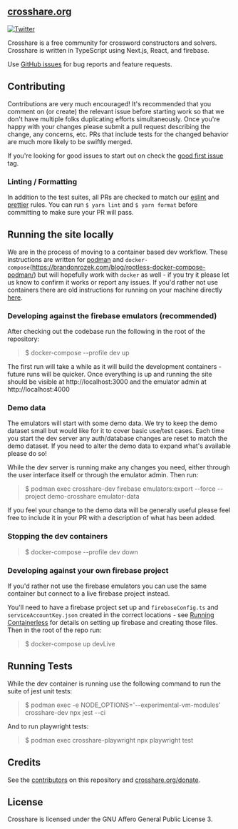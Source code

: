 ## [crosshare.org](https://crosshare.org)

[![Twitter](https://img.shields.io/twitter/follow/crosshareapp?style=social)](https://twitter.com/crosshareapp)

Crosshare is a free community for crossword constructors and solvers. Crosshare is written in TypeScript using Next.js, React, and firebase.

Use [GitHub issues](https://github.com/crosshare-org/crosshare/issues) for bug reports and feature requests.

## Contributing

Contributions are very much encouraged! It's recommended that you comment on (or create) the relevant issue before starting work so that we don't have multiple folks duplicating efforts simultaneously. Once you're happy with your changes please submit a pull request describing the change, any concerns, etc. PRs that include tests for the changed behavior are much more likely to be swiftly merged.

If you're looking for good issues to start out on check the [good first issue](https://github.com/crosshare-org/crosshare/issues?q=is%3Aissue+is%3Aopen+label%3A"good+first+issue") tag.

### Linting / Formatting

In addition to the test suites, all PRs are checked to match our [eslint](https://eslint.org/) and [prettier](https://prettier.io/) rules. You can run `$ yarn lint` and `$ yarn format` before committing to make sure your PR will pass. 

## Running the site locally

We are in the process of moving to a container based dev workflow. These instructions are written for [podman](https://podman.io/) and `docker-compose`(https://brandonrozek.com/blog/rootless-docker-compose-podman/) but will hopefully work with `docker` as well - if you try it please let us know to confirm it works or report any issues. If you'd rather not use containers there are old instructions for running on your machine directly [here](/RUNNING_CONTAINERLESS.md).

### Developing against the firebase emulators (recommended)

After checking out the codebase run the following in the root of the repository:

> $ docker-compose --profile dev up

The first run will take a while as it will build the development containers - future runs will be quicker. Once everything is up and running the site should be visible at http://localhost:3000 and the emulator admin at http://localhost:4000

### Demo data

The emulators will start with some demo data. We try to keep the demo dataset small but would like for it to cover basic use/test cases. Each time you start the dev server any auth/database changes are reset to match the demo dataset. If you need to alter the demo data to expand what's available please do so!

While the dev server is running make any changes you need, either through the user interface itself or through the emulator admin. Then run:

> $ podman exec crosshare-dev firebase emulators:export --force --project demo-crosshare emulator-data

If you feel your change to the demo data will be generally useful please feel free to include it in your PR with a description of what has been added.

### Stopping the dev containers

> $ docker-compose --profile dev down

### Developing against your own firebase project

If you'd rather not use the firebase emulators you can use the same container but connect to a live firebase project instead.

You'll need to have a firebase project set up and `firebaseConfig.ts` and `serviceAccountKey.json` created in the correct locations - see [Running Containerless](/RUNNING_CONTAINERLESS.md) for details on setting up firebase and creating those files. Then in the root of the repo run:

> $ docker-compose up devLive

## Running Tests

While the dev container is running use the following command to run the suite of jest unit tests:

> $ podman exec -e NODE_OPTIONS='--experimental-vm-modules' crosshare-dev npx jest --ci

And to run playwright tests:

> $ podman exec crosshare-playwright npx playwright test

## Credits

See the [contributors](https://github.com/crosshare-org/crosshare/graphs/contributors) on this repository and [crosshare.org/donate](https://crosshare.org/donate).

## License

Crosshare is licensed under the GNU Affero General Public License 3.
